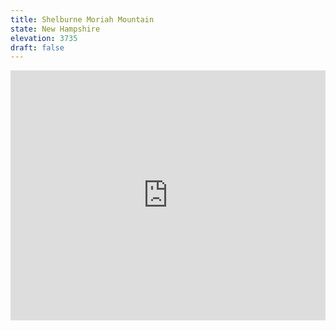 ```yaml
---
title: Shelburne Moriah Mountain
state: New Hampshire
elevation: 3735 
draft: false
---
```

<iframe class="alltrails" src="https://www.alltrails.com/widget/trail/us/new-hampshire/shelburne-moriah-mountain-via-rattle-river-trail?u=i&sh=q5vqbr" width="100%" height="400" frameBorder="0" scrolling="no" marginHeight="0" marginWidth="0" title="AllTrails: Trail Guides and Maps for Hiking, Camping, and Running"></iframe>
